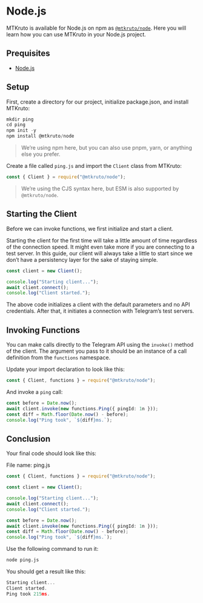 # Node.js

MTKruto is available for Node.js on npm as
[`@mtkruto/node`](https://npm.im/@mtkruto/node). Here you will learn how you can
use MTKruto in your Node.js project.

## Prequisites

- [Node.js](https://nodejs.org)

## Setup

First, create a directory for our project, initialize package.json, and install
MTKruto:

```ts
mkdir ping
cd ping
npm init -y
npm install @mtkruto/node
```

> We’re using npm here, but you can also use pnpm, yarn, or anything else you
> prefer.

Create a file called `ping.js` and import the `Client` class from MTKruto:

```ts
const { Client } = require("@mtkruto/node");
```

> We’re using the CJS syntax here, but ESM is also supported by `@mtkruto/node`.

## Starting the Client

Before we can invoke functions, we first initialize and start a client.

Starting the client for the first time will take a little amount of time
regardless of the connection speed. It might even take more if you are
connecting to a test server. In this guide, our client will always take a little
to start since we don’t have a persistency layer for the sake of staying simple.

```ts
const client = new Client();

console.log("Starting client...");
await client.connect();
console.log("Client started.");
```

The above code initializes a client with the default parameters and no API
credentials. After that, it initiates a connection with Telegram’s test servers.

## Invoking Functions

You can make calls directly to the Telegram API using the `invoke()` method of
the client. The argument you pass to it should be an instance of a call
definition from the `functions` namespace.

Update your import declaration to look like this:

```ts
const { Client, functions } = require("@mtkruto/node");
```

And invoke a `ping` call:

```ts
const before = Date.now();
await client.invoke(new functions.Ping({ pingId: 1n }));
const diff = Math.floor(Date.now() - before);
console.log("Ping took", `${diff}ms.`);
```

## Conclusion

Your final code should look like this:

File name: ping.js

```ts
const { Client, functions } = require("@mtkruto/node");

const client = new Client();

console.log("Starting client...");
await client.connect();
console.log("Client started.");

const before = Date.now();
await client.invoke(new functions.Ping({ pingId: 1n }));
const diff = Math.floor(Date.now() - before);
console.log("Ping took", `${diff}ms.`);
```

Use the following command to run it:

```bash
node ping.js
```

You should get a result like this:

```ts
Starting client...
Client started.
Ping took 215ms.
```
